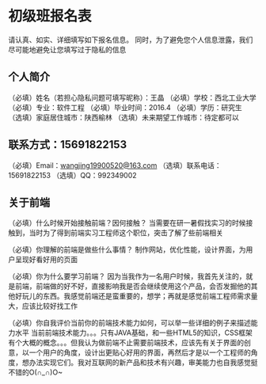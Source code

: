 # 初级班报名表

请认真、如实、详细填写如下报名信息。
同时，为了避免您个人信息泄露，我们尽可能地避免让您填写过于隐私的信息

## 个人简介

（必填）姓名（若担心隐私问题可填写昵称）：王晶
（必填）学校：西北工业大学
（必填）专业：软件工程
（必填）毕业时间：2016.4
（必填）学历：研究生
（选填）家庭居住城市：陕西榆林
（选填）未来期望工作城市：待定都可以

## 联系方式：15691822153

（必填）Email：wangjing19900520@163.com
（选填）联系电话：15691822153
（选填）QQ：992349002

## 关于前端

（必填）什么时候开始接触前端？因何接触？
当需要在研一暑假找实习的时候接触到，当时为了得到前端实习工程师这个职位，突击了解了些前端相关

（必填）你理解的前端是做些什么事情？
制作网站，优化性能，设计界面，为用户呈现好看好用的页面

（必填）你为什么要学习前端？
因为当我作为一名用户时候，我首先关注的，就是前端，前端做的好不好，直接影响我是否会继续使用这个产品，会否发掘他的其他好玩儿的东西。我感觉前端还是蛮重要的，想学；再就是感觉前端工程师需求量大，应该比较好找工作

（必填）你自我评价当前你的前端技术能力如何，可以举一些详细的例子来描述能力水平
当前前端技术能力。。。只有JAVA基础，和一些HTML5的知识，CSS框架有个大概的概念。。。但我认为做前端不止需要前端技术，应该先有关于界面的创意，以一个用户的角度，设计出更贴心好用的界面，再然后才是以一个工程师的角度，想办法实现它们。我对互联网的新产品和技术有兴趣，审美能力也自我感觉挺不错的O(∩_∩)O~

